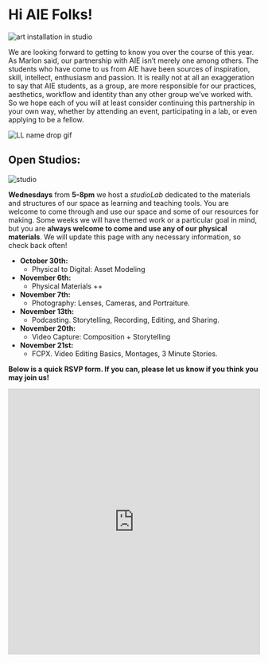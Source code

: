 
# Hi AIE Folks!
![art installation in studio](https://files.slack.com/files-pri/T0HTW3H0V-FBZTG4P7X/image_from_ios.jpg)

We are looking forward to getting to know you over the course of this year. As Marlon said, our partnership with AIE isn’t merely one among others. The students who have come to us from AIE have been sources of inspiration, skill, intellect, enthusiasm and passion. It is really not at all an exaggeration to say that AIE students, as a group, are more responsible for our practices, aesthetics, workflow and identity than any other group we’ve worked with. So we hope each of you will at least consider continuing this partnership in your own way, whether by attending an event, participating in a lab, or even applying to be a fellow.

![LL name drop gif](https://ll-show.s3.amazonaws.com/public/uploads/ll_360.gif)

## Open Studios:


![studio](https://files.slack.com/files-pri/T0HTW3H0V-FDVBH6D4K/kcv_hs86qeyetp_q46_gzq_thumb_d.jpg)


**Wednesdays** from **5-8pm** we host a *studioLab* dedicated to the materials and structures of our space as learning and teaching tools. You are welcome to come through and use our space and some of our resources for making. Some weeks we will have themed work or a particular goal in mind, but you are **always welcome to come and use any of our physical materials**. We will update this page with any necessary information, so check back often!


- **October 30th:**
  - Physical to Digital: Asset Modeling
- **November 6th:**
  - Physical Materials ++
- **November 7th:**
  - Photography: Lenses, Cameras, and Portraiture.
- **November 13th:**
  - Podcasting. Storytelling, Recording, Editing, and Sharing.
- **November 20th:**
  - Video Capture: Composition + Storytelling
- **November 21st:**
  - FCPX. Video Editing Basics, Montages, 3 Minute Stories.

**Below is a quick RSVP form. If you can, please let us know if you think you may join us!**
<iframe class="airtable-embed" src="https://airtable.com/embed/shrQv7DDuvlvuFzQa?backgroundColor=pinkLight" frameborder="0" onmousewheel="" width="100%" height="533" style="background: transparent; border: 1px solid #ccc;"></iframe>
